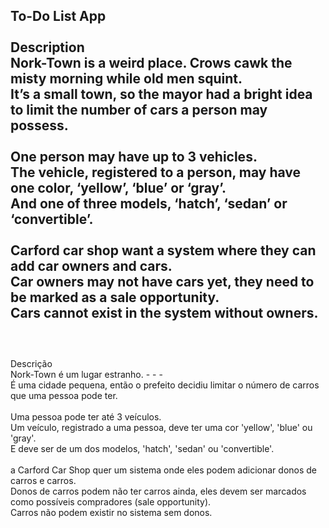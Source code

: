 To-Do List App<br>
<br>
Description<br>
Nork-Town is a weird place. Crows cawk the misty morning while old men squint. <br>
It’s a small town, so the mayor had a bright idea to limit the number of cars a person may possess. <br>
<br>
One person may have up to 3 vehicles. <br>
The vehicle, registered to a person, may have one color, ‘yellow’, ‘blue’ or ‘gray’. <br>
And one of three models, ‘hatch’, ‘sedan’ or ‘convertible’.<br>
<br>
Carford car shop want a system where they can add car owners and cars. <br>
Car owners may not have cars yet, they need to be marked as a sale opportunity.<br>
Cars cannot exist in the system without owners.<br>
<br>
---
<br>
Descrição<br>
Nork-Town é um lugar estranho. - - -<br>
É uma cidade pequena, então o prefeito decidiu limitar o número de carros que uma pessoa pode ter.<br>
<br>
Uma pessoa pode ter até 3 veículos.<br>
Um veículo, registrado a uma pessoa, deve ter uma cor 'yellow', 'blue' ou 'gray'.<br>
E deve ser de um dos modelos, 'hatch', 'sedan' ou 'convertible'.<br>
<br>
a Carford Car Shop quer um sistema onde eles podem adicionar donos de carros e carros.<br>
Donos de carros podem não ter carros ainda, eles devem ser marcados como possíveis compradores (sale opportunity).<br>
Carros não podem existir no sistema sem donos.<br>